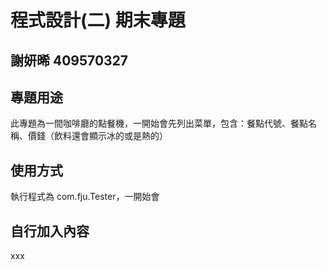 # 程式設計(二) 期末專題
## 謝妍晞 409570327

## 專題用途
此專題為一間咖啡廳的點餐機，一開始會先列出菜單，包含：餐點代號、餐點名稱、價錢（飲料還會顯示冰的或是熱的）

## 使用方式
執行程式為 com.fju.Tester，一開始會

## 自行加入內容
xxx